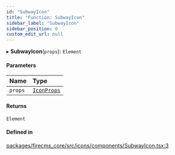 ```yaml
---
id: "SubwayIcon"
title: "Function: SubwayIcon"
sidebar_label: "SubwayIcon"
sidebar_position: 0
custom_edit_url: null
---
```


▸ **SubwayIcon**(`props`): `Element`

#### Parameters

| Name | Type |
| :------ | :------ |
| `props` | [`IconProps`](../types/IconProps.md) |

#### Returns

`Element`

#### Defined in

[packages/firecms_core/src/icons/components/SubwayIcon.tsx:3](https://github.com/FireCMSco/firecms/blob/d45f3739/packages/firecms_core/src/icons/components/SubwayIcon.tsx#L3)
